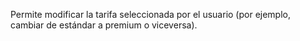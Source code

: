 Permite modificar la tarifa seleccionada por el usuario (por ejemplo, cambiar de estándar a premium o viceversa).
